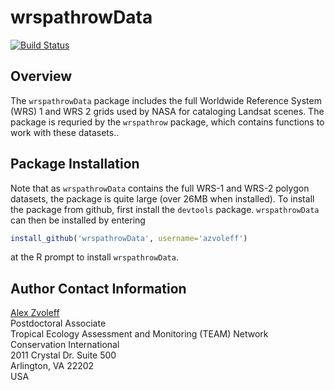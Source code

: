 # wrspathrowData

[![Build Status](https://travis-ci.org/azvoleff/wrspathrow.png)](https://travis-ci.org/azvoleff/wrspathrow)

## Overview

The `wrspathrowData` package includes the full Worldwide Reference System (WRS) 
1 and WRS 2 grids used by NASA for cataloging Landsat scenes. The package 
is requried by the `wrspathrow` package, which contains functions to work with 
these datasets..

## Package Installation

Note that as `wrspathrowData` contains the full WRS-1 and WRS-2 polygon 
datasets, the package is quite large (over 26MB when installed). To install the 
package from github, first install the `devtools` package. `wrspathrowData` can 
then be installed by entering

```R
install_github('wrspathrowData', username='azvoleff')
```

at the R prompt to install `wrspathrowData`.

## Author Contact Information

[Alex Zvoleff](mailto:azvoleff@conservation.org)  
Postdoctoral Associate  
Tropical Ecology Assessment and Monitoring (TEAM) Network  
Conservation International  
2011 Crystal Dr. Suite 500  
Arlington, VA 22202  
USA
